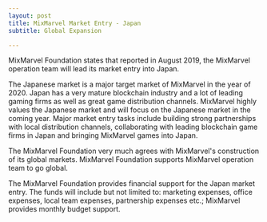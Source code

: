 ```yaml
---
layout: post
title: MixMarvel Market Entry - Japan
subtitle: Global Expansion

---
```


MixMarvel Foundation states that reported in August 2019, the MixMarvel operation team will lead its market entry into Japan.

The Japanese market is a major target market of MixMarvel in the year of 2020. Japan has a very mature blockchain industry and a lot of leading gaming firms as well as great game distribution channels. MixMarvel highly values the Japanese market and will focus on the Japanese market in the coming year. Major market entry tasks include building strong partnerships with local distribution channels, collaborating with leading blockchain game firms in Japan and bringing MixMarvel games into Japan.

The MixMarvel Foundation very much agrees with MixMarvel's construction of its global markets. MixMarvel Foundation supports MixMarvel operation team to go global. 

The MixMarvel Foundation provides financial support for the Japan market entry. The funds will include but not limited to: marketing expenses, office expenses, local team expenses, partnership expenses etc.; MixMarvel provides monthly budget support. 


